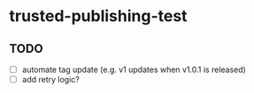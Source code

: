 # trusted-publishing-test

## TODO

- [ ] automate tag update (e.g. v1 updates when v1.0.1 is released)
- [ ] add retry logic?
